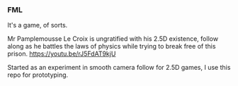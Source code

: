 ### FML
It's a game, of sorts. 

Mr Pamplemousse Le Croix is ungratified with his 2.5D existence, follow along as he battles the laws of physics while trying to break free of this prison.
https://youtu.be/rJ5FdAT9kjU

Started as an experiment in smooth camera follow for 2.5D games, I use this repo for prototyping.
